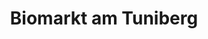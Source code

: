 ---
title: "Biomarkt am Tuniberg"
url: /freiburg-im-breisgau/biomarkt-am-tuniberg/
shop: Supermarkt
---